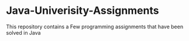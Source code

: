 # Java-Univerisity-Assignments
This repository contains a Few programming assignments that have been solved in Java
